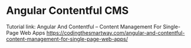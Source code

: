 # Angular Contentful CMS
Tutorial link:
Angular And Contentful – Content Management For Single-Page Web Apps
https://codingthesmartway.com/angular-and-contentful-content-management-for-single-page-web-apps/
